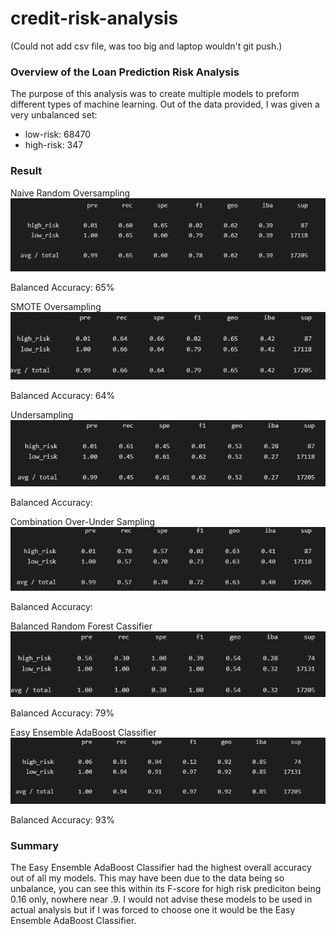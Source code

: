 # credit-risk-analysis

(Could not add csv file, was too big and laptop wouldn't git push.)


### Overview of the Loan Prediction Risk Analysis

The purpose of this analysis was to create multiple models to preform different types of machine learning. Out of the data provided, I was given a very unbalanced set:

- low-risk: 68470
- high-risk: 347

### Result

Naive Random Oversampling
![image](https://github.com/PeijaEn/credit-risk-analysis/blob/main/credit-risk-analysis/images/Native%20Random%20Oversampling.png?raw=true)

Balanced Accuracy: 65%

SMOTE Oversampling
![image](https://github.com/PeijaEn/credit-risk-analysis/blob/main/credit-risk-analysis/images/Smote%20oversampling.png?raw=true)

Balanced Accuracy: 64%

Undersampling
![image](https://github.com/PeijaEn/credit-risk-analysis/blob/main/credit-risk-analysis/images/Undersampling.png?raw=true)

Balanced Accuracy: 

Combination Over-Under Sampling
![image](https://github.com/PeijaEn/credit-risk-analysis/blob/main/credit-risk-analysis/images/Combination%20Over-Under%20Sampling.png?raw=true)

Balanced Accuracy: 

Balanced Random Forest Cassifier
![image](https://github.com/PeijaEn/credit-risk-analysis/blob/main/credit-risk-analysis/images/balanced%20random%20forest%20classifier.png?raw=true)

Balanced Accuracy: 79%

Easy Ensemble AdaBoost Classifier
![image](https://github.com/PeijaEn/credit-risk-analysis/blob/main/credit-risk-analysis/images/Easy%20Ensemble%20Adaboost%20Classifier.png?raw=true)

Balanced Accuracy: 93%

### Summary

The Easy Ensemble AdaBoost Classifier had the highest overall accuracy out of all my models. This may have been due to the data being so unbalance, you can see this within its F-score for high risk prediciton being 0.16 only, nowhere near .9. I would not advise these models to be used in actual analysis but if I was forced to choose one it would be the Easy Ensemble AdaBoost Classifier.
